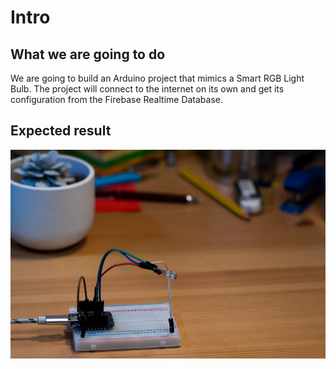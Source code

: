 # Intro

## What we are going to do

We are going to build an Arduino project that mimics a Smart RGB Light Bulb. The
project will connect to the internet on its own and get its configuration from
the Firebase Realtime Database.

## Expected result

![](assets/result.png)
